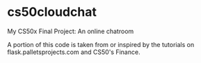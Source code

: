 # cs50cloudchat
My CS50x Final Project: An online chatroom

A portion of this code is taken from or inspired by the tutorials on flask.palletsprojects.com and CS50's Finance.